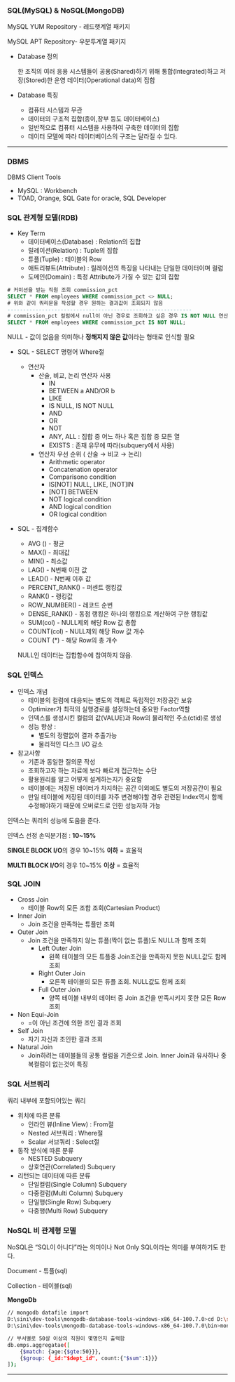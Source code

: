 ### SQL(MySQL) & NoSQL(MongoDB)

MySQL YUM Repository - 레드햇계열 패키지

MySQL APT Repository- 우분투계열 패키지

- Database 정의
    
    한 조직의 여러 응용 시스템들이 공용(Shared)하기 위해 통합(Integrated)하고 저장(Stored)한 운영 데이터(Operational data)의 집합
    
- Database 특징
    - 컴퓨터 시스템과 무관
    - 데이터의 구조적 집합(종이,장부 등도 데이터베이스)
    - 일반적으로 컴퓨터 시스템을 사용하여 구축한 데이터의 집합
    - 데이터 모델에 따라 데이터베이스의 구조는 달라질 수 있다.

---

### DBMS

DBMS Client Tools

- MySQL : Workbench
- TOAD, Orange, SQL Gate for oracle, SQL Developer

### SQL 관계형 모델(RDB)

- Key Term
    - 데이터베이스(Database) : Relation의 집합
    - 릴레이션(Relation) : Tuple의 집합
    - 튜플(Tuple) : 테이블의 Row
    - 애트리뷰트(Attribute) : 릴레이션의 특징을 나타내는 단일한 데이터이며 컬럼
    - 도메인(Domain) : 특정 Attribute가 가질 수 있는 값의 집합

```sql
# 커미션을 받는 직원 조회 commission_pct
SELECT * FROM employees WHERE commission_pct <> NULL;
# 위와 같이 쿼리문을 작성할 경우 원하는 결과값이 조회되지 않음
-----------------------------------------------------------
# commission_pct 컬럼에서 null이 아닌 경우로 조회하고 싶은 경우 IS NOT NULL 연산자 사용.
SELECT * FROM employees WHERE commission_pct IS NOT NULL;
```

NULL - 값이 없음을 의미하나 **정해지지 않은 값**이라는 형태로 인식할 필요

- SQL - SELECT 명령어 Where절
    - 연산자
        - 산술, 비교, 논리 연산자 사용
            - IN
            - BETWEEN a AND/OR b
            - LIKE
            - IS NULL, IS NOT NULL
            - AND
            - OR
            - NOT
            - ANY, ALL : 집합 중 어느 하나 혹은 집합 중 모든 열
            - EXISTS : 존재 유무에 따라(subquery에서 사용)
        - 연산자 우선 순위 ( 산술 → 비교 → 논리)
            - Arithmetic operator
            - Concatenation operator
            - Comparisono condition
            - IS[NOT] NULL, LIKE, [NOT]IN
            - [NOT] BETWEEN
            - NOT logical condition
            - AND logical condition
            - OR logical condition
- SQL - 집계함수
    - AVG () - 평균
    - MAX() - 최대값
    - MIN() - 최소값
    - LAG() - N번째 이전 값
    - LEAD() - N번째 이후 값
    - PERCENT_RANK() - 퍼센트 랭킹값
    - RANK() - 랭킹값
    - ROW_NUMBER() - 레코드 순번
    - DENSE_RANK() - 동점 랭킹은 하나의 랭킹으로 계산하여 구한 랭킹값
    - SUM(col) - NULL제외 해당 Row 값 총합
    - COUNT(col) - NULL제외 해당 Row 값 개수
    - COUNT (*) - 해당 Row의 총 개수
    
    NULL인 데이터는 집합함수에 참여하지 않음.
    

### SQL 인덱스

- 인덱스 개념
    - 테이블의 컬럼에 대응되는 별도의 객체로 독립적인 저장공간 보유
    - Optimizer가 최적의 실행경로를 설정하는데 중요한 Factor역할
    - 인덱스를 생성시킨 컬럼의 값(VALUE)과 Row의 물리적인 주소(ctid)로 생성
    - 성능 향상 :
        - 별도의 정렬없이 결과 추출가능
        - 물리적인 디스크 I/O 감소
- 참고사항
    - 기존과 동일한 질의문 작성
    - 조회하고자 하는 자료에 보다 빠르게 접근하는 수단
    - 활용원리를 알고 어떻게 설계하는지가 중요함
    - 테이블에는 저장된 데이터가 차지하는 공간 이외에도 별도의 저장공간이 필요
    - 만일 테이블에 저장된 데이터를 자주 변경해야할 경우 관련된 Index역시 함께 수정해야하기 때문에 오버로드로 인한 성능저하 가능

인덱스는 쿼리의 성능에 도움을 준다.

인덱스 선정 손익분기점 : **10~15%**

**SINGLE BLOCK I/O**의 경우 10~15% **이하** = 효율적

**MULTI BLOCK I/O**의 경우 10~15% **이상** = 효율적

### SQL JOIN

- Cross Join
    - 테이블 Row의 모든 조합 조회(Cartesian Product)
- Inner Join
    - Join 조건을 만족하는 튜플만 조회
- Outer Join
    - Join 조건을 만족하지 않는 튜플(짝이 없는 튜플)도 NULL과 함께 조회
        - Left Outer Join
            - 왼쪽 테이블의 모든 튜플중 Join조건을 만족하지 못한 NULL값도 함께 조회
        - Right Outer Join
            - 오른쪽 테이블의 모든 튜플 조회. NULL값도 함께 조회
        - Full Outer Join
            - 양쪽 테이블 내부의 데이터 중 Join 조건을 만족시키지 못한 모든 Row 조회
- Non Equi-Join
    - =이 아닌 조건에 의한 조인 결과 조회
- Self Join
    - 자기 자신과 조인한 결과 조회
- Natural Join
    - Join하려는 테이블들의 공통 컬럼을 기준으로 Join. Inner Join과 유사하나 중복컬럼이 없는것이 특징

### SQL 서브쿼리

쿼리 내부에 포함되어있는 쿼리

- 위치에 따른 분류
    - 인라인 뷰(Inline View) : From절
    - Nested 서브쿼리 : Where절
    - Scalar 서브쿼리 : Select절
- 동작 방식에 따른 분류
    - NESTED Subquery
    - 상호연관(Correlated) Subquery
- 리턴되는 데이터에 따른 분류
    - 단일컬럼(Single Column) Subquery
    - 다중컬럼(Multi Column) Subquery
    - 단일행(Single Row) Subquery
    - 다중행(Multi Row) Subquery

### NoSQL 비 관계형 모델

NoSQL은 “SQL이 아니다”라는 의미이나 Not Only SQL이라는 의미를 부여하기도 한다.

Document - 튜플(sql)

Collection - 테이블(sql)

**MongoDb**

```bash
// mongodb datafile import
D:\sini\dev-tools\mongodb-database-tools-windows-x86_64-100.7.0>cd D:\sini\dev-tools\mongodb-database-tools-windows-x86_64-100.7.0\bin
D:\sini\dev-tools\mongodb-database-tools-windows-x86_64-100.7.0\bin>mongoimport.exe --file=persons.json --db=hr --collection=persons --jsonArray
```

```bash
// 부서별로 50살 이상의 직원이 몇명인지 출력함
db.emps.aggregatae([
    {$match: {age:{$gte:50}}},
    {$group: {_id:"$dept_id", count:{"$sum":1}}}
]);

```

---

